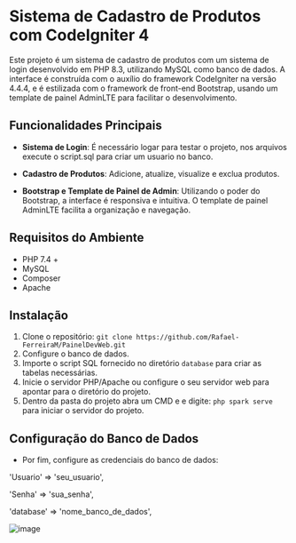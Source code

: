 # Sistema de Cadastro de Produtos com CodeIgniter 4

Este projeto é um sistema de cadastro de produtos com um sistema de login desenvolvido em PHP 8.3, utilizando MySQL como banco de dados. A interface é construída com o auxílio do framework CodeIgniter na versão 4.4.4, e é estilizada com o framework de front-end Bootstrap, usando um template de painel AdminLTE para facilitar o desenvolvimento.

## Funcionalidades Principais

- **Sistema de Login**: É necessário logar para testar o projeto, nos arquivos execute o script.sql para criar um usuario no banco.

- **Cadastro de Produtos**: Adicione, atualize, visualize e exclua produtos.

- **Bootstrap e Template de Painel de Admin**: Utilizando o poder do Bootstrap, a interface é responsiva e intuitiva. O template de painel AdminLTE facilita a organização e navegação.

## Requisitos do Ambiente

- PHP 7.4 +
- MySQL
- Composer
- Apache

## Instalação

1. Clone o repositório: `git clone https://github.com/Rafael-FerreiraM/PainelDevWeb.git`
2. Configure o banco de dados.
3. Importe o script SQL fornecido no diretório `database` para criar as tabelas necessárias.
4. Inicie o servidor PHP/Apache ou configure o seu servidor web para apontar para o diretório do projeto.
5. Dentro da pasta do projeto abra um CMD e e
digite: `php spark serve` para iniciar o servidor do projeto.

## Configuração do Banco de Dados

- Por fim, configure as credenciais do banco de dados:
  
'Usuario' => 'seu_usuario',

'Senha' => 'sua_senha',

'database' => 'nome_banco_de_dados',



![image](https://github.com/Rafael-FerreiraM/Desafio-Programa-Best-Minds-2024-/assets/101290871/0bab4cc6-411a-4151-8b4d-9d60fa339d90)

